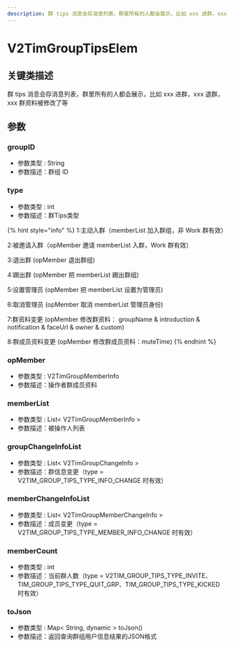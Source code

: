 ```yaml
---
description: 群 tips 消息会存消息列表，群里所有的人都会展示，比如 xxx 进群，xxx 退群，xxx 群资料被修改了等
---
```


# V2TimGroupTipsElem

## 关键类描述

群 tips 消息会存消息列表，群里所有的人都会展示，比如 xxx 进群，xxx 退群，xxx 群资料被修改了等

## 参数

### groupID

* 参数类型 : String
* 参数描述：群组 ID

### type

* 参数类型 : int
* 参数描述：群Tips类型

{% hint style="info" %}
1:主动入群（memberList 加入群组，非 Work 群有效）

2:被邀请入群（opMember 邀请 memberList 入群，Work 群有效）

3:退出群 (opMember 退出群组)

4:踢出群 (opMember 把 memberList 踢出群组)

5:设置管理员 (opMember 把 memberList 设置为管理员)

6:取消管理员 (opMember 取消 memberList 管理员身份)

7:群资料变更 (opMember 修改群资料： groupName & introduction & notification & faceUrl & owner & custom)

8:群成员资料变更 (opMember 修改群成员资料：muteTime)
{% endhint %}

### opMember

* 参数类型 : V2TimGroupMemberInfo
* 参数描述：操作者群成员资料

### memberList

* 参数类型 : List< V2TimGroupMemberInfo >
* 参数描述：被操作人列表

### groupChangeInfoList

* 参数类型 : List< V2TimGroupChangeInfo >
* 参数描述：群信息变更（type = V2TIM\_GROUP\_TIPS\_TYPE\_INFO\_CHANGE 时有效）

### memberChangeInfoList

* 参数类型 : List< V2TimGroupMemberChangeInfo >
* 参数描述：成员变更（type = V2TIM\_GROUP\_TIPS\_TYPE\_MEMBER\_INFO\_CHANGE 时有效）

### memberCount

* 参数类型 : int
* 参数描述：当前群人数（type = V2TIM\_GROUP\_TIPS\_TYPE\_INVITE、TIM\_GROUP\_TIPS\_TYPE\_QUIT\_GRP、TIM\_GROUP\_TIPS\_TYPE\_KICKED 时有效）

### toJson

* 参数类型 : Map< String, dynamic > toJson()
* 参数描述：返回查询群组用户信息结果的JSON格式

